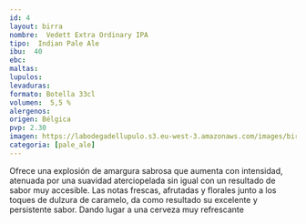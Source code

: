 ```yaml
---
id: 4
layout: birra
nombre:  Vedett Extra Ordinary IPA
tipo:  Indian Pale Ale
ibu:  40
ebc:
maltas: 
lupulos: 
levaduras: 
formato: Botella 33cl
volumen:  5,5 %
alergenos: 
origen: Bélgica
pvp: 2.30
imagen: https://labodegadellupulo.s3.eu-west-3.amazonaws.com/images/birras/vedettipa.jpg 
categoria: [pale_ale]
---
```

Ofrece una explosión de amargura sabrosa que aumenta con intensidad, atenuada por una suavidad aterciopelada sin igual con un resultado de sabor muy accesible. Las notas frescas, afrutadas y florales junto a los toques de dulzura de caramelo, da como resultado su excelente y persistente sabor. Dando lugar a una cerveza muy refrescante












